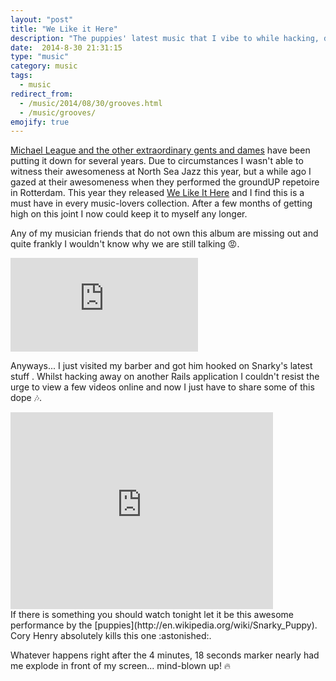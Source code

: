 ```yaml
---
layout: "post"
title: "We Like it Here"
description: "The puppies' latest music that I vibe to while hacking, dreaming, gazing... just livin'"
date:  2014-8-30 21:31:15
type: "music"
category: music
tags:
  - music
redirect_from:
  - /music/2014/08/30/grooves.html
  - /music/grooves/
emojify: true
---
```

[Michael League and the other extraordinary gents and dames](http://www.snarkypuppy.com) have been putting it
down for several years. Due to circumstances I wasn't able to witness their
awesomeness at North Sea Jazz this year, but a while ago I gazed at their
awesomeness when they performed the groundUP repetoire in Rotterdam. This year
they released [We Like It Here](http://snarkypuppy.ropeadope.com/album/we-like-it-here)
and I find this is a must have in every music-lovers collection. After a few
months of getting high on this joint I now could keep it to myself any longer.

Any of my musician friends that do not own this album are missing out and quite
frankly I wouldn't know why we are still talking :rage:.

<div class="element spotify">
  <iframe src="https://embed.spotify.com/?uri=spotify:album:2645Cr5cAa3eV7jj80Kkd6" frameborder="0" allowtransparency="true"> </iframe>
</div>

Anyways... I just visited my barber and got him hooked on Snarky's latest
stuff . Whilst hacking away on another Rails application I
couldn't resist the urge to view a few videos online and now I just have to
share some of this dope :notes:.

<div class="element video">
  <iframe width="420" height="315" src="https://www.youtube.com/embed/L_XJ_s5IsQc" frameborder="0" allowfullscreen> </iframe>
</div>
If there is something you should watch tonight let it be this awesome performance
by the [puppies](http://en.wikipedia.org/wiki/Snarky_Puppy). Cory Henry absolutely kills this one
:astonished:.

Whatever happens right after the 4 minutes, 18 seconds marker nearly had me
explode in front of my screen... mind-blown up! :fire:
